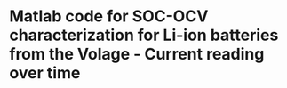 # Matlab code for SOC-OCV characterization for Li-ion batteries from the Volage - Current reading over time
